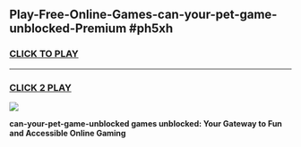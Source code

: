 
## Play-Free-Online-Games-can-your-pet-game-unblocked-Premium #ph5xh
<h3>
<a href="https://premium.freeplayer.one?title=can-your-pet-game-unblocked&ref=8M">CLICK TO PLAY</a></h3>
<hr>

<h3>
<a href="https://premium.freeplayer.one?title=can-your-pet-game-unblocked&ref=8M">CLICK 2 PLAY</a>
  
</h3>

<a href="https://premium.freeplayer.one?title=can-your-pet-game-unblocked&ref=8M"><img src="https://clearcache.store/games.png"></a>


**can-your-pet-game-unblocked games unblocked: Your Gateway to Fun and Accessible Online Gaming**
